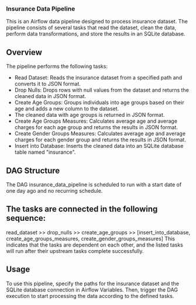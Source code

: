 ### Insurance Data Pipeline
This is an Airflow data pipeline designed to process insurance dataset. The pipeline consists of several tasks that read the dataset, clean the data, perform data transformations, and store the results in an SQLite database.

## Overview
The pipeline performs the following tasks:

- Read Dataset: Reads the insurance dataset from a specified path and converts it to JSON format.
- Drop Nulls: Drops rows with null values from the dataset and returns the cleaned data in JSON format.
- Create Age Groups: Groups individuals into age groups based on their age and adds a new column to the dataset.
- The cleaned data with age groups is returned in JSON format.
- Create Age Groups Measures: Calculates average age and average charges for each age group and returns the results in JSON format.
- Create Gender Groups Measures: Calculates average age and average charges for each gender group and returns the results in JSON format.
- Insert into Database: Inserts the cleaned data into an SQLite database table named "insurance".

## DAG Structure
The DAG insurance_data_pipeline is scheduled to run with a start date of one day ago and no recurring schedule.

## The tasks are connected in the following sequence:

read_dataset >> drop_nulls >> create_age_groups >> [insert_into_database, create_age_groups_measures, create_gender_groups_measures]
This indicates that the tasks are dependent on each other, and the listed tasks will run after their upstream tasks complete successfully.

## Usage
To use this pipeline, specify the paths for the insurance dataset and the SQLite database connection in Airflow Variables. Then, trigger the DAG execution to start processing the data according to the defined tasks.
